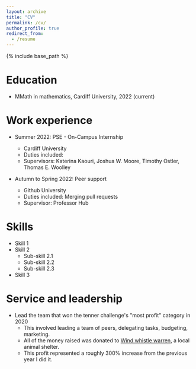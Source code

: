 ```yaml
---
layout: archive
title: "CV"
permalink: /cv/
author_profile: true
redirect_from:
  - /resume
---
```


{% include base_path %}

Education
======
* MMath in mathematics, Cardiff University, 2022 (current)

Work experience
======
* Summer 2022: PSE - On-Campus Internship
  * Cardiff University
  * Duties included: 
  * Supervisors: Katerina Kaouri, Joshua W. Moore, Timothy Ostler, Thomas E. Woolley

* Autumn to Spring 2022: Peer support
  * Github University
  * Duties included: Merging pull requests
  * Supervisor: Professor Hub
  
Skills
======
* Skill 1
* Skill 2
  * Sub-skill 2.1
  * Sub-skill 2.2
  * Sub-skill 2.3
* Skill 3
  
Service and leadership
======
* Lead the team that won the tenner challenge's "most profit" category in 2020
  * This involved leading a team of peers, delegating tasks, budgeting, marketing.
  * All of the money raised was donated to [Wind whistle warren](https://windwhistlewarren.org.uk/), a local animal shelter.
  * This profit represented a roughly 300% increase from the previous year I did it.
